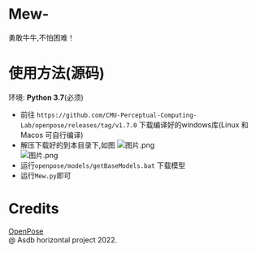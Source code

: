 # Mew-
勇敢牛牛,不怕困难！
# 使用方法(源码)
环境: **Python 3.7**(必须)
 - 前往 `https://github.com/CMU-Perceptual-Computing-Lab/openpose/releases/tag/v1.7.0` 下载编译好的windows库(Linux 和 Macos 可自行编译)
 - 解压下载好的到本目录下,如图
![图片.png](https://s2.loli.net/2022/04/27/y4C6UPm93rsuGp1.png)  
![图片.png](https://s2.loli.net/2022/04/27/HMs2JcQEU1fCFbV.png)
 - 运行`openpose/models/getBaseModels.bat` 下载模型
 - 运行`Mew.py`即可

# Credits
[OpenPose](https://github.com/CMU-Perceptual-Computing-Lab/openpose)  
 @ Asdb horizontal project 2022.